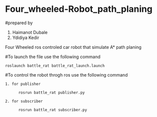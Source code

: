 # Four_wheeled-Robot_path_planing

#prepared by
  1. Haimanot Dubale
  2. Ydidiya Kedir


Four Wheeled ros controled car robot that simulate A* path planing


  #To launch the file use the following command
    
    roslaunch battle_rat battle_rat_launch.launch
   
  #To control the robot throgh ros use the following command
    
    1. for publisher
          
          rosrun battle_rat publisher.py
    
    2. for subscriber
          
          rosrun battle_rat subscriber.py
